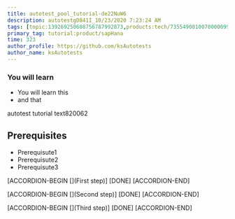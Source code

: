 ```yaml
---
title: autotest_pool_tutorial-de22NuW6
description: autotestgD841I_10/23/2020 7:23:24 AM
tags: [topic:139269250608756787992873,products:tech/73554900100700000996,tutorial:experience/advanced]
primary_tag: tutorial:product/sapHana
time: 323
author_profile: https://github.com/ksAutotests
author_name: ksAutotests
---
```

### You will learn
- You will learn this
- and that

autotest tutorial text820062

## Prerequisites
- Prerequisute1
- Prerequisute2
- Prerequisute3

[ACCORDION-BEGIN [](First step)]
[DONE]
[ACCORDION-END]

[ACCORDION-BEGIN [](Second step)]
[DONE]
[ACCORDION-END]

[ACCORDION-BEGIN [](Third step)]
[DONE]
[ACCORDION-END]

